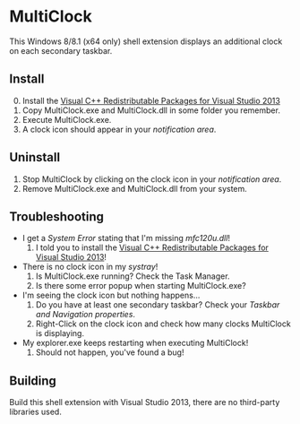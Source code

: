# MultiClock

This Windows 8/8.1 (x64 only) shell extension displays an additional clock on each secondary taskbar.

## Install

0. Install the [Visual C++ Redistributable Packages for Visual Studio 2013](http://www.microsoft.com/en-us/download/details.aspx?id=40784)
1. Copy MultiClock.exe and MultiClock.dll in some folder you remember.
2. Execute MultiClock.exe.
3. A clock icon should appear in your _notification area_.

## Uninstall

1. Stop MultiClock by clicking on the clock icon in your _notification area_.
2. Remove MultiClock.exe and MultiClock.dll from your system.

## Troubleshooting

* I get a _System Error_ stating that I'm missing _mfc120u.dll_!
  1. I told you to install the [Visual C++ Redistributable Packages for Visual Studio 2013](http://www.microsoft.com/en-us/download/details.aspx?id=40784)!
* There is no clock icon in my _systray_!
  1. Is MultiClock.exe running? Check the Task Manager.
  2. Is there some error popup when starting MultiClock.exe?
* I'm seeing the clock icon but nothing happens...
  1. Do you have at least one secondary taskbar? Check your _Taskbar and Navigation properties_.
  2. Right-Click on the clock icon and check how many clocks MultiClock is displaying.
* My explorer.exe keeps restarting when executing MultiClock!
  1. Should not happen, you've found a bug!

## Building

Build this shell extension with Visual Studio 2013, there are no third-party libraries used.
